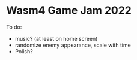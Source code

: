 # Wasm4 Game Jam 2022

To do:

* music? (at least on home screen)
* randomize enemy appearance, scale with time
* Polish?
